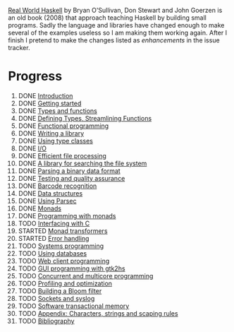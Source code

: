 [Real World Haskell](http://book.realworldhaskell.org/) by Bryan
O\'Sullivan, Don Stewart and John Goerzen is an old book (2008) that
approach teaching Haskell by building small programs. Sadly the language
and libraries have changed enough to make several of the examples
useless so I am making them working again. After I finish I pretend to
make the changes listed as *enhancements* in the issue tracker.

Progress
========

1.  DONE [Introduction](0-why-haskell.org)
2.  DONE [Getting started](1-getting-started.org)
3.  DONE [Types and functions](2-types-and-functions.org)
4.  DONE [Defining Types, Streamlining
    Functions](3-defining-types-streamlining-functions.org)
5.  DONE [Functional programming](4-functional-programming.org)
6.  DONE [Writing a library](5-writing-a-library.org)
7.  DONE [Using type classes](6-using-typeclasses.org)
8.  DONE [I/O](7-io.org)
9.  DONE [Efficient file
    processing](8-efficient-file-processing-regular-expressions-and-file-name-matching.org)
10. DONE [A library for searching the file
    system](9-a-library-for-searching-the-file-system.org)
11. DONE [Parsing a binary data
    format](10-parsing-a-binary-data-format.org)
12. DONE [Testing and quality
    assurance](11-testing-and-quality-assurance.org)
13. DONE [Barcode recognition](12-barcode-recognition.org)
14. DONE [Data structures](13-data-structures.org)
15. DONE [Using Parsec](14-using-parsec.org)
16. DONE [Monads](15-monads.org)
17. DONE [Programming with monads](16-programming-with-monads.org)
18. TODO [Interfacing with C](17-interfacing-with-c.org)
19. STARTED [Monad transformers](18-monad-transformers.org)
20. STARTED [Error handling](19-error-handling.org)
21. TODO [Systems programming](20-systems-programming-in-haskell.org)
22. TODO [Using databases](21-using-databases.org)
23. TODO [Web client programming](22-web-client-programming.org)
24. TODO [GUI programming with
    gtk2hs](23-gui-programming-with-gtk2hs.org)
25. TODO [Concurrent and multicore
    programming](24-concurrent-and-multicore-programming.org)
26. TODO [Profiling and optimization](25-profiling-and-optimization.org)
27. TODO [Building a Bloom filter](26-building-a-bloom-filter.org)
28. TODO [Sockets and syslog](27-sockets-and-syslog.org)
29. TODO [Software transactional
    memory](28-software-transactional-memory.org)
30. TODO [Appendix: Characters, strings and scaping
    rules](appendix-characters-strings-and-escaping-rules.org)
31. TODO [Bibliography](bibliography.org)
